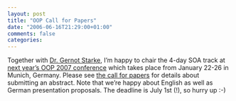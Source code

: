 ```yaml
---
layout: post
title: "OOP Call for Papers"
date: "2006-06-16T21:29:00+01:00"
comments: false
categories: 
---
```


<p>Together with <a href="http://it-and-more.blogspot.com/">Dr. Gernot Starke</a>, I&#8217;m happy to chair the 4-day SOA track at <a href="http://www.sigs-datacom.de/sd/kongresse/oop_2006/index.php?cat=oop_2007_c4p">next year&#8217;s OOP 2007 conference</a> which takes place from January 22-26 in Munich, Germany. Please see <a href="http://www.sigs-datacom.de/sd/kongresse/oop_2006/index.php?cat=oop_2007_c4p">the call for papers</a> for details about submitting an abstract. Note that we&#8217;re happy about English as well as German presentation proposals. The deadline is July 1st (!), so hurry up :-)</p>


